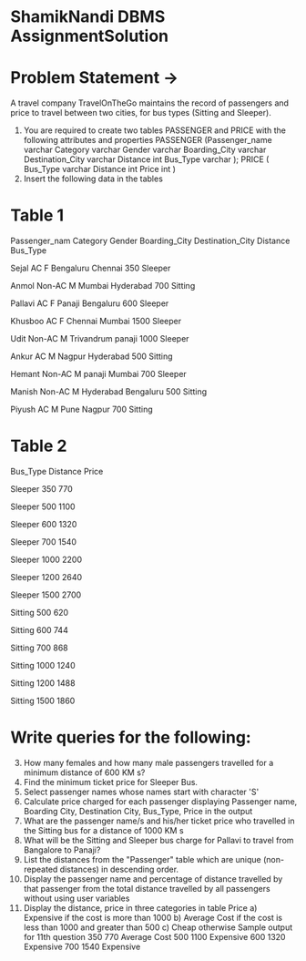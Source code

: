 # ShamikNandi DBMS AssignmentSolution
 
# Problem Statement →

A travel company TravelOnTheGo maintains the record of passengers and price to travel 
between two cities, for bus types (Sitting and Sleeper).
1) You are required to create two tables PASSENGER and PRICE with the following 
attributes and properties 
PASSENGER
(Passenger_name varchar 
 Category varchar
 Gender varchar
 Boarding_City varchar
 Destination_City varchar
 Distance int
 Bus_Type varchar
);
PRICE
(
 Bus_Type varchar
 Distance int
 Price int
 )
2) Insert the following data in the tables
 
# Table 1
Passenger_nam Category Gender Boarding_City Destination_City Distance Bus_Type

Sejal AC F Bengaluru Chennai 350 Sleeper

Anmol Non-AC M Mumbai Hyderabad 700 Sitting

Pallavi AC F Panaji Bengaluru 600 Sleeper

Khusboo AC F Chennai Mumbai 1500 Sleeper

Udit Non-AC M Trivandrum panaji 1000 Sleeper

Ankur AC M Nagpur Hyderabad 500 Sitting

Hemant Non-AC M panaji Mumbai 700 Sleeper

Manish Non-AC M Hyderabad Bengaluru 500 Sitting

Piyush AC M Pune Nagpur 700 Sitting

# Table 2
Bus_Type Distance Price

Sleeper 350 770

Sleeper 500 1100

Sleeper 600 1320

Sleeper 700 1540

Sleeper 1000 2200

Sleeper 1200 2640

Sleeper 1500 2700

Sitting 500 620

Sitting 600 744

Sitting 700 868

Sitting 1000 1240

Sitting 1200 1488

Sitting 1500 1860

# Write queries for the following:

3) How many females and how many male passengers travelled for a minimum distance of 
600 KM s?
4) Find the minimum ticket price for Sleeper Bus. 
5) Select passenger names whose names start with character 'S' 
6) Calculate price charged for each passenger displaying Passenger name, Boarding City, 
Destination City, Bus_Type, Price in the output
7) What are the passenger name/s and his/her ticket price who travelled in the Sitting bus 
for a distance of 1000 KM s 
8) What will be the Sitting and Sleeper bus charge for Pallavi to travel from Bangalore to 
Panaji?
9) List the distances from the "Passenger" table which are unique (non-repeated 
distances) in descending order.
10) Display the passenger name and percentage of distance travelled by that passenger 
from the total distance travelled by all passengers without using user variables 
11) Display the distance, price in three categories in table Price
a) Expensive if the cost is more than 1000
b) Average Cost if the cost is less than 1000 and greater than 500
c) Cheap otherwise
Sample output for 11th question
350 770 Average 
Cost
500 1100 Expensive
600 1320 Expensive
700 1540 Expensive
